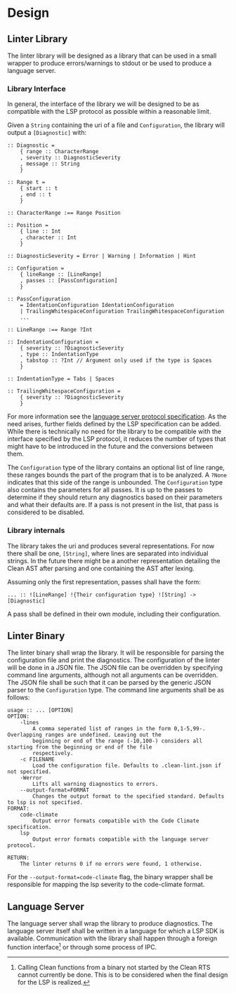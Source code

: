 # Design
## Linter Library
The linter library will be designed as a library that can be used in a small wrapper to produce errors/warnings to
stdout or be used to produce a language server.

### Library Interface
In general, the interface of the library we will be designed to be as compatible with the LSP protocol as possible
within a reasonable limit.

Given a `String` containing the uri of a file and `Configuration`, the library will output a `[Diagnostic]` with:
```Clean
:: Diagnostic =
	{ range :: CharacterRange
	, severity :: DiagnosticSeverity
	, message :: String
	}

:: Range t =
	{ start :: t
	, end :: t
	}

:: CharacterRange :== Range Position

:: Position =
	{ line :: Int
	, character :: Int
	}

:: DiagnosticSeverity = Error | Warning | Information | Hint

:: Configuration =
	{ lineRange :: [LineRange]
	, passes :: [PassConfiguration]
	}

:: PassConfiguration
	= IdentationConfiguration IdentationConfiguration
	| TrailingWhitespaceConfiguration TrailingWhitespaceConfiguration
	...

:: LineRange :== Range ?Int

:: IndentationConfiguration =
	{ severity :: ?DiagnosticSeverity
	, type :: IndentationType
	, tabstop :: ?Int // Argument only used if the type is Spaces
	}

:: IndentationType = Tabs | Spaces

:: TrailingWhitespaceConfiguration =
	{ severity :: ?DiagnosticSeverity
	}

```
For more information see the [language server protocol specification][lsp-specification]. As the need arises, further
fields defined by the LSP specification can be added. While there is technically no need for the library to be
compatible with the interface specified by the LSP protocol, it reduces the number of types that might have to be
introduced in the future and the conversions between them.

The `Configuration` type of the library contains an optional list of line range, these ranges bounds the part of the
program that is to be analyzed. A `?None` indicates that this side of the range is unbounded. The `Configuration` type
also contains the parameters for all passes. It is up to the passes to determine if they should return any diagnostics
based on their parameters and what their defaults are. If a pass is not present in the list, that pass is considered to
be disabled.

### Library internals
The library takes the uri and produces several representations. For now there shall be one, `[String]`, where lines are
separated into individual strings. In the future there might be a another representation detailing the Clean AST after
parsing and one containing the AST after lexing.

Assuming only the first representation, passes shall have the form:
```Clean
... :: ![LineRange] !{Their configuration type} ![String] -> [Diagnostic]
```

A pass shall be defined in their own module, including their configuration.

## Linter Binary
The linter binary shall wrap the library. It will be responsible for parsing the configuration file and print the
diagnostics. The configuration of the linter will be done in a JSON file. The JSON file can be overridden by specifying
command line arguments, although not all arguments can be overridden. The JSON file shall be such that it can be parsed
by the generic JSON parser to the `Configuration` type. The command line arguments shall be as follows:
```
usage :: ... [OPTION]
OPTION:
	-lines
		A comma seperated list of ranges in the form 0,1-5,99-. Overlapping ranges are undefined. Leaving out the
		beginning or end of the range (-10,100-) considers all starting from the beginning or end of the file
		respectively.
	-c FILENAME
		Load the configuration file. Defaults to .clean-lint.json if not specified.
	-Werror
		Lifts all warning diagnostics to errors.
	--output-format=FORMAT
		Changes the output format to the specified standard. Defaults to lsp is not specified.
FORMAT:
	code-climate
		Output error formats compatible with the Code Climate specification.
	lsp
		Output error formats compatible with the language server protocol.

RETURN:
	The linter returns 0 if no errors were found, 1 otherwise.
```
For the `--output-format=code-climate` flag, the binary wrapper shall be responsible for mapping the lsp severity to
the code-climate format.

## Language Server
The language server shall wrap the library to produce diagnostics. The language
server itself shall be written in a language for which a LSP SDK is available.
Communication with the library shall happen through a foreign function
interface[^1] or through some process of IPC.

[^1]: Calling Clean functions from a binary not started by the Clean RTS
  cannot currently be done. This is to be considered when the final design for
  the LSP is realized.

[lsp-specification]: https://microsoft.github.io/language-server-protocol/specifications/specification-current
